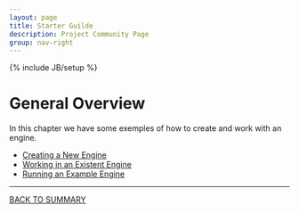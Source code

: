 ```yaml
---
layout: page
title: Starter Guilde
description: Project Community Page
group: nav-right
---
```

<!--
{% comment %}
Licensed to the Apache Software Foundation (ASF) under one or more
contributor license agreements.  See the NOTICE file distributed with
this work for additional information regarding copyright ownership.
The ASF licenses this file to you under the Apache License, Version 2.0
(the "License"); you may not use this file except in compliance with
the License.  You may obtain a copy of the License at

http://www.apache.org/licenses/LICENSE-2.0

Unless required by applicable law or agreed to in writing, software
distributed under the License is distributed on an "AS IS" BASIS,
WITHOUT WARRANTIES OR CONDITIONS OF ANY KIND, either express or implied.
See the License for the specific language governing permissions and
limitations under the License.
{% endcomment %}
-->

{% include JB/setup %}

# General Overview
In this chapter we have some exemples of how to create and work with an engine.

* [Creating a New Engine](/marvin-platform-book/ch3_get_started/create_engine)
* [Working in an Existent Engine](/marvin-platform-book/ch3_get_started/existent_engine)
* [Running an Example Engine](/marvin-platform-book/ch3_get_started/engine_examples)

----

[BACK TO SUMMARY](/marvin-platform-book/SUMMARY)